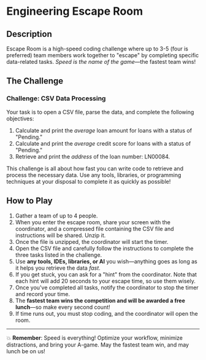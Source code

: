 # Engineering Escape Room

## Description

Escape Room is a high-speed coding challenge where up to 3-5 (four is preferred) team members work together to "escape" by completing specific data-related tasks. _Speed is the name of the game_—the fastest team wins!

## The Challenge

### Challenge: CSV Data Processing

Your task is to open a CSV file, parse the data, and complete the following objectives:

1. Calculate and print the _average_ loan amount for loans with a status of "Pending."
2. Calculate and print the _average_ credit score for loans with a status of "Pending."
3. Retrieve and print the _address_ of the loan number: LN00084.

This challenge is all about how fast you can write code to retrieve and process the necessary data. Use any tools, libraries, or programming techniques at your disposal to complete it as quickly as possible!

## How to Play

1. Gather a team of up to 4 people.
2. When you enter the escape room, share your screen with the coordinator, and a compressed file containing the CSV file and instructions will be shared. Unzip it.
3. Once the file is unzipped, the coordinator will start the timer.
4. Open the CSV file and carefully follow the instructions to complete the three tasks listed in the challenge.
5. Use **any tools, IDEs, libraries, or AI** you wish—anything goes as long as it helps you retrieve the data _fast_.
6. If you get stuck, you can ask for a "hint" from the coordinator. Note that each hint will add 20 seconds to your escape time, so use them wisely.
7. Once you've completed all tasks, notify the coordinator to stop the timer and record your time.
8. The **fastest team wins the competition and will be awarded a free lunch**—so make every second count!
9. If time runs out, you must stop coding, and the coordinator will open the room.

---

💥 **Remember**: Speed is everything! Optimize your workflow, minimize distractions, and bring your A-game. May the fastest team win, and may lunch be on us!
